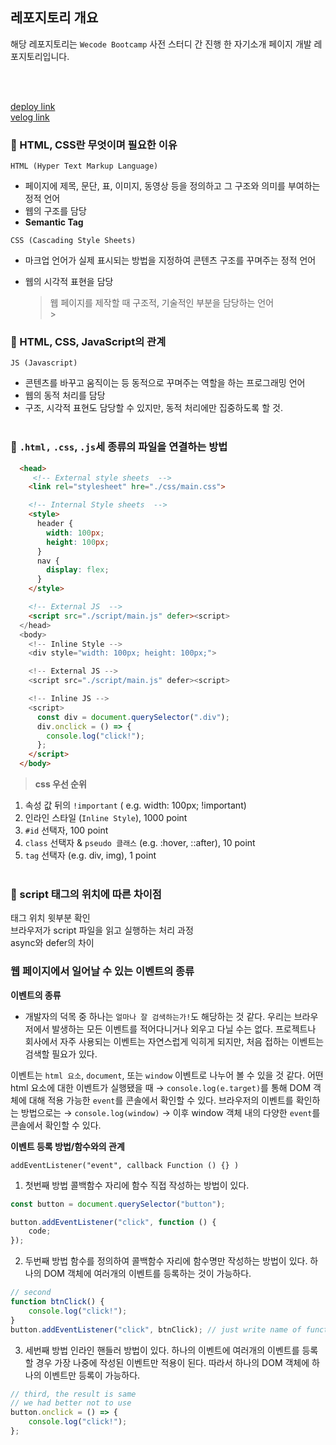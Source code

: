 ## 레포지토리 개요

해당 레포지토리는 `Wecode Bootcamp` 사전 스터디 간 진행 한 자기소개 페이지 개발 레포지토리입니다.

<br>
<br>

[deploy link](https://sangwoong03.github.io/introduction_sw/)  
[velog link](https://velog.io/@sangwoong/WECODE-Project-%EA%B5%AC%ED%98%84-%EA%B8%B0%EB%8A%A5-%EC%86%8C%EA%B0%9C)

### 📌 HTML, CSS란 무엇이며 필요한 이유

`HTML (Hyper Text Markup Language)`

- 페이지에 제목, 문단, 표, 이미지, 동영상 등을 정의하고 그 구조와 의미를 부여하는 정적 언어
- 웹의 구조를 담당
- **Semantic Tag**

`CSS (Cascading Style Sheets)`

- 마크업 언어가 실제 표시되는 방법을 지정하여 콘텐츠 구조를 꾸며주는 정적 언어
- 웹의 시각적 표현을 담당

  > 웹 페이지를 제작할 때 구조적, 기술적인 부분을 담당하는 언어
  > <br> > <br>

### 📌 HTML, CSS, JavaScript의 관계

`JS (Javascript)`

- 콘텐츠를 바꾸고 움직이는 등 동적으로 꾸며주는 역할을 하는 프로그래밍 언어
- 웹의 동적 처리를 담당
- 구조, 시각적 표현도 담당할 수 있지만, 동적 처리에만 집중하도록 할 것.
  <br>
  <br>

### 📌 `.html,` `.css`, `.js`세 종류의 파일을 연결하는 방법

```html
  <head>
     <!-- External style sheets  -->
    <link rel="stylesheet" hre="./css/main.css">

    <!-- Internal Style sheets  -->
    <style>
      header {
        width: 100px;
        height: 100px;
      }
      nav {
        display: flex;
      }
    </style>

    <!-- External JS  -->
    <script src="./script/main.js" defer><script>
  </head>
  <body>
    <!-- Inline Style -->
    <div style="width: 100px; height: 100px;">

    <!-- External JS -->
    <script src="./script/main.js" defer><script>

    <!-- Inline JS -->
    <script>
      const div = document.querySelector(".div");
      div.onclick = () => {
        console.log("click!");
      };
    </script>
  </body>
```

> **css 우선 순위**

1. 속성 값 뒤의 `!important` ( e.g. width: 100px; !important)
2. 인라인 스타일 (`Inline Style`), 1000 point
3. `#id` 선택자, 100 point
4. `class` 선택자 & `pseudo 클래스` (e.g. :hover, ::after), 10 point
5. `tag` 선택자 (e.g. div, img), 1 point
   <br>
   <br>

### 📌 script 태그의 위치에 따른 차이점


태그 위치 윗부분 확인  
브라우저가 script 파일을 읽고 실행하는 처리 과정  
async와 defer의 차이

### 웹 페이지에서 일어날 수 있는 이벤트의 종류

**이벤트의 종류**

- 개발자의 덕목 중 하나는 `얼마나 잘 검색하는가!`도 해당하는 것 같다.
  우리는 브라우저에서 발생하는 모든 이벤트를 적어다니거나 외우고 다닐 수는 없다.
  프로젝트나 회사에서 자주 사용되는 이벤트는 자연스럽게 익히게 되지만, 처음 접하는 이벤트는 검색할 필요가 있다.

이벤트는 `html 요소`, `document`, 또는 `window` 이벤트로 나누어 볼 수 있을 것 같다.
어떤 html 요소에 대한 이벤트가 실행됐을 때 → `console.log(e.target)`를 통해 DOM 객체에 대해 적용 가능한 `event`를 콘솔에서 확인할 수 있다.
브라우저의 이벤트를 확인하는 방법으로는 → `console.log(window)` → 이후 window 객체 내의 다양한 `event`를 콘솔에서 확인할 수 있다.

**이벤트 등록 방법/함수와의 관계**

`addEventListener("event", callback Function () {} )`

1. 첫번째 방법
   콜백함수 자리에 함수 직접 작성하는 방법이 있다.

```javascript
const button = document.querySelector("button");

button.addEventListener("click", function () {
	code;
});
```

2. 두번째 방법
   함수를 정의하여 콜백함수 자리에 함수명만 작성하는 방법이 있다.
   하나의 DOM 객체에 여러개의 이벤트를 등록하는 것이 가능하다.

```javascript
// second
function btnClick() {
	console.log("click!");
}
button.addEventListener("click", btnClick); // just write name of function
```

3. 세번째 방법
   인라인 핸들러 방법이 있다.
   하나의 이벤트에 여러개의 이벤트를 등록할 경우 가장 나중에 작성된 이벤트만 적용이 된다.
   따라서 하나의 DOM 객체에 하나의 이벤트만 등록이 가능하다.

```javascript
// third, the result is same
// we had better not to use
button.onclick = () => {
	console.log("click!");
};
```
